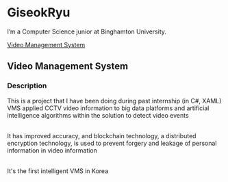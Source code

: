 # GiseokRyu
I’m a Computer Science junior at Binghamton University.

[Video Management System](#video-management-system) <br/>

## Video Management System
### Description
This is a project that I have been doing during past internship (in C#, XAML) <br/>
VMS applied CCTV video information to big data platforms and artificial intelligence algorithms within the solution to detect video events<br/><br/>

It has improved accuracy, and blockchain technology, a distributed encryption technology, is used to prevent forgery and leakage of personal information in video information<br/><br/>

It's the first intelligent VMS in Korea<br/>


